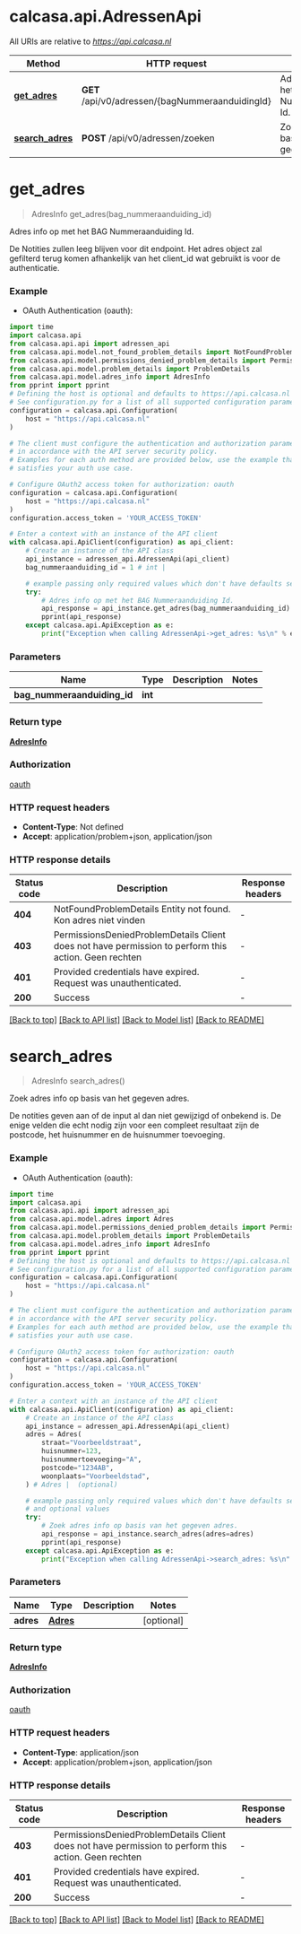 # calcasa.api.AdressenApi

All URIs are relative to *https://api.calcasa.nl*

Method | HTTP request | Description
------------- | ------------- | -------------
[**get_adres**](AdressenApi.md#get_adres) | **GET** /api/v0/adressen/{bagNummeraanduidingId} | Adres info op met het BAG Nummeraanduiding Id.
[**search_adres**](AdressenApi.md#search_adres) | **POST** /api/v0/adressen/zoeken | Zoek adres info op basis van het gegeven adres.


# **get_adres**
> AdresInfo get_adres(bag_nummeraanduiding_id)

Adres info op met het BAG Nummeraanduiding Id.

De Notities zullen leeg blijven voor dit endpoint.  Het adres object zal gefilterd terug komen afhankelijk van het client_id wat gebruikt is voor de authenticatie.

### Example

* OAuth Authentication (oauth):

```python
import time
import calcasa.api
from calcasa.api.api import adressen_api
from calcasa.api.model.not_found_problem_details import NotFoundProblemDetails
from calcasa.api.model.permissions_denied_problem_details import PermissionsDeniedProblemDetails
from calcasa.api.model.problem_details import ProblemDetails
from calcasa.api.model.adres_info import AdresInfo
from pprint import pprint
# Defining the host is optional and defaults to https://api.calcasa.nl
# See configuration.py for a list of all supported configuration parameters.
configuration = calcasa.api.Configuration(
    host = "https://api.calcasa.nl"
)

# The client must configure the authentication and authorization parameters
# in accordance with the API server security policy.
# Examples for each auth method are provided below, use the example that
# satisfies your auth use case.

# Configure OAuth2 access token for authorization: oauth
configuration = calcasa.api.Configuration(
    host = "https://api.calcasa.nl"
)
configuration.access_token = 'YOUR_ACCESS_TOKEN'

# Enter a context with an instance of the API client
with calcasa.api.ApiClient(configuration) as api_client:
    # Create an instance of the API class
    api_instance = adressen_api.AdressenApi(api_client)
    bag_nummeraanduiding_id = 1 # int | 

    # example passing only required values which don't have defaults set
    try:
        # Adres info op met het BAG Nummeraanduiding Id.
        api_response = api_instance.get_adres(bag_nummeraanduiding_id)
        pprint(api_response)
    except calcasa.api.ApiException as e:
        print("Exception when calling AdressenApi->get_adres: %s\n" % e)
```


### Parameters

Name | Type | Description  | Notes
------------- | ------------- | ------------- | -------------
 **bag_nummeraanduiding_id** | **int**|  |

### Return type

[**AdresInfo**](AdresInfo.md)

### Authorization

[oauth](../README.md#oauth)

### HTTP request headers

 - **Content-Type**: Not defined
 - **Accept**: application/problem+json, application/json


### HTTP response details

| Status code | Description | Response headers |
|-------------|-------------|------------------|
**404** | NotFoundProblemDetails Entity not found.   Kon adres niet vinden   |  -  |
**403** | PermissionsDeniedProblemDetails Client does not have permission to perform this action.   Geen rechten   |  -  |
**401** | Provided credentials have expired.  Request was unauthenticated.   |  -  |
**200** | Success |  -  |

[[Back to top]](#) [[Back to API list]](../README.md#documentation-for-api-endpoints) [[Back to Model list]](../README.md#documentation-for-models) [[Back to README]](../README.md)

# **search_adres**
> AdresInfo search_adres()

Zoek adres info op basis van het gegeven adres.

De notities geven aan of de input al dan niet gewijzigd of onbekend is.  De enige velden die echt nodig zijn voor een compleet resultaat zijn de postcode, het huisnummer en de huisnummer toevoeging.

### Example

* OAuth Authentication (oauth):

```python
import time
import calcasa.api
from calcasa.api.api import adressen_api
from calcasa.api.model.adres import Adres
from calcasa.api.model.permissions_denied_problem_details import PermissionsDeniedProblemDetails
from calcasa.api.model.problem_details import ProblemDetails
from calcasa.api.model.adres_info import AdresInfo
from pprint import pprint
# Defining the host is optional and defaults to https://api.calcasa.nl
# See configuration.py for a list of all supported configuration parameters.
configuration = calcasa.api.Configuration(
    host = "https://api.calcasa.nl"
)

# The client must configure the authentication and authorization parameters
# in accordance with the API server security policy.
# Examples for each auth method are provided below, use the example that
# satisfies your auth use case.

# Configure OAuth2 access token for authorization: oauth
configuration = calcasa.api.Configuration(
    host = "https://api.calcasa.nl"
)
configuration.access_token = 'YOUR_ACCESS_TOKEN'

# Enter a context with an instance of the API client
with calcasa.api.ApiClient(configuration) as api_client:
    # Create an instance of the API class
    api_instance = adressen_api.AdressenApi(api_client)
    adres = Adres(
        straat="Voorbeeldstraat",
        huisnummer=123,
        huisnummertoevoeging="A",
        postcode="1234AB",
        woonplaats="Voorbeeldstad",
    ) # Adres |  (optional)

    # example passing only required values which don't have defaults set
    # and optional values
    try:
        # Zoek adres info op basis van het gegeven adres.
        api_response = api_instance.search_adres(adres=adres)
        pprint(api_response)
    except calcasa.api.ApiException as e:
        print("Exception when calling AdressenApi->search_adres: %s\n" % e)
```


### Parameters

Name | Type | Description  | Notes
------------- | ------------- | ------------- | -------------
 **adres** | [**Adres**](Adres.md)|  | [optional]

### Return type

[**AdresInfo**](AdresInfo.md)

### Authorization

[oauth](../README.md#oauth)

### HTTP request headers

 - **Content-Type**: application/json
 - **Accept**: application/problem+json, application/json


### HTTP response details

| Status code | Description | Response headers |
|-------------|-------------|------------------|
**403** | PermissionsDeniedProblemDetails Client does not have permission to perform this action.   Geen rechten   |  -  |
**401** | Provided credentials have expired.  Request was unauthenticated.   |  -  |
**200** | Success |  -  |

[[Back to top]](#) [[Back to API list]](../README.md#documentation-for-api-endpoints) [[Back to Model list]](../README.md#documentation-for-models) [[Back to README]](../README.md)

